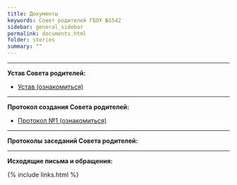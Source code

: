 ```yaml
---
title: Документы
keywords: Совет родителей ГБОУ №1542
sidebar: general_sidebar
permalink: documents.html
folder: stories
summary: ""
---
```


<!-- <p><img src="{{ "images/gym1542.jpeg" }}" alt="ГБОУ Школа №1542"/></p> <img src="{{ "images/01_protokol.jpeg" }}" alt="Протокол №1, страница 1"/> -->

***

**Устав Совета родителей:**

- [Устав (ознакомиться)](images/ustav.pdf)

***

**Протокол создания Совета родителей:**

- [Протокол №1 (ознакомиться)](images/protokol_new.pdf) 

***

**Протоколы заседаний Совета родителей:**



***

**Исходящие письма и обращения:**




{% include links.html %}
